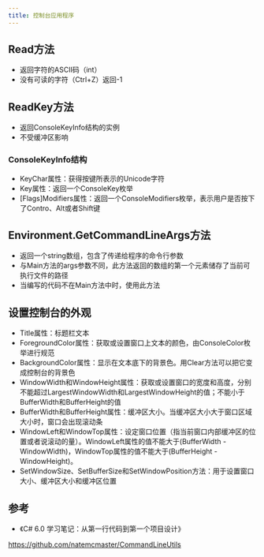 ```yaml
---
title: 控制台应用程序
---
```


## Read方法

* 返回字符的ASCII码（int）
* 没有可读的字符（Ctrl+Z）返回-1

## ReadKey方法

* 返回ConsoleKeyInfo结构的实例
* 不受缓冲区影响

### ConsoleKeyInfo结构

* KeyChar属性：获得按键所表示的Unicode字符
* Key属性：返回一个ConsoleKey枚举
* [Flags]Modifiers属性：返回一个ConsoleModifiers枚举，表示用户是否按下了Contro、Alt或者Shift键

## Environment.GetCommandLineArgs方法

* 返回一个string数组，包含了传递给程序的命令行参数
* 与Main方法的args参数不同，此方法返回的数组的第一个元素储存了当前可执行文件的路径
* 当编写的代码不在Main方法中时，使用此方法

## 设置控制台的外观

* Title属性：标题栏文本
* ForegroundColor属性：获取或设置窗口上文本的颜色，由ConsoleColor枚举进行规范
* BackgroundColor属性：显示在文本底下的背景色。用Clear方法可以把它变成控制台的背景色
* WindowWidth和WindowHeight属性：获取或设置窗口的宽度和高度，分别不能超过LargestWindowWidth和LargestWindowHeight的值；不能小于BufferWidth和BufferHeight的值
* BufferWidth和BufferHeight属性：缓冲区大小。当缓冲区大小大于窗口区域大小时，窗口会出现滚动条
* WindowLeft和WindowTop属性：设定窗口位置（指当前窗口内部缓冲区的位置或者说滚动的量）。WindowLeft属性的值不能大于(BufferWidth - WindowWidth)，WindowTop属性的值不能大于(BufferHeight - WindowHeight)。
* SetWindowSize、SetBufferSize和SetWindowPosition方法：用于设置窗口大小、缓冲区大小和缓冲区位置

## 参考

* 《C# 6.0 学习笔记：从第一行代码到第一个项目设计》

https://github.com/natemcmaster/CommandLineUtils
